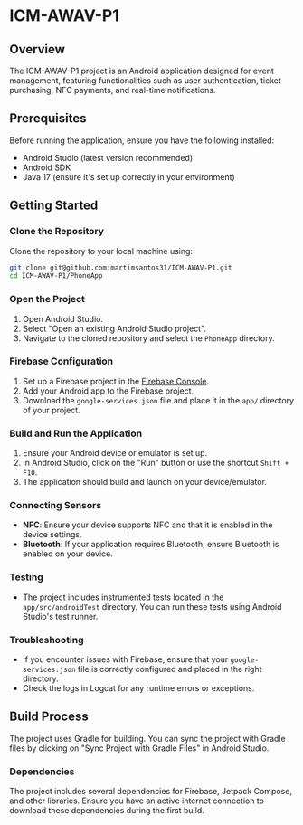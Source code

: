 # ICM-AWAV-P1

## Overview
The ICM-AWAV-P1 project is an Android application designed for event management, featuring functionalities such as user authentication, ticket purchasing, NFC payments, and real-time notifications.

## Prerequisites
Before running the application, ensure you have the following installed:
- Android Studio (latest version recommended)
- Android SDK
- Java 17 (ensure it's set up correctly in your environment)

## Getting Started

### Clone the Repository
Clone the repository to your local machine using:
```bash
git clone git@github.com:martimsantos31/ICM-AWAV-P1.git
cd ICM-AWAV-P1/PhoneApp
```

### Open the Project
1. Open Android Studio.
2. Select "Open an existing Android Studio project".
3. Navigate to the cloned repository and select the `PhoneApp` directory.

### Firebase Configuration
1. Set up a Firebase project in the [Firebase Console](https://console.firebase.google.com/).
2. Add your Android app to the Firebase project.
3. Download the `google-services.json` file and place it in the `app/` directory of your project.


### Build and Run the Application
1. Ensure your Android device or emulator is set up.
2. In Android Studio, click on the "Run" button or use the shortcut `Shift + F10`.
3. The application should build and launch on your device/emulator.

### Connecting Sensors
- **NFC**: Ensure your device supports NFC and that it is enabled in the device settings.
- **Bluetooth**: If your application requires Bluetooth, ensure Bluetooth is enabled on your device.

### Testing
- The project includes instrumented tests located in the `app/src/androidTest` directory. You can run these tests using Android Studio's test runner.

### Troubleshooting
- If you encounter issues with Firebase, ensure that your `google-services.json` file is correctly configured and placed in the right directory.
- Check the logs in Logcat for any runtime errors or exceptions.

## Build Process
The project uses Gradle for building. You can sync the project with Gradle files by clicking on "Sync Project with Gradle Files" in Android Studio.

### Dependencies
The project includes several dependencies for Firebase, Jetpack Compose, and other libraries. Ensure you have an active internet connection to download these dependencies during the first build.

